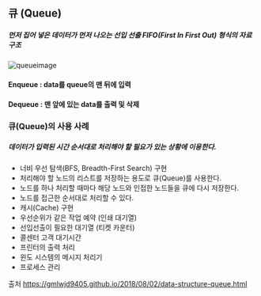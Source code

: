 ## 큐 (Queue)

##### 먼저 집어 넣은 데이터가 먼저 나오는 선입 선출 FIFO(First In First Out) 형식의 자료구조

![queueimage](https://miro.medium.com/max/1196/1*PMYRFmVecFT61P4aAh0g1g.png)

#### Enqueue : data를 queue의 맨 뒤에 입력
#### Dequeue : 맨 앞에 있는 data를 출력 및 삭제

### 큐(Queue)의 사용 사례

##### 데이터가 입력된 시간 순서대로 처리해야 할 필요가 있는 상황에 이용한다.

- 너비 우선 탐색(BFS, Breadth-First Search) 구현
- 처리해야 할 노드의 리스트를 저장하는 용도로 큐(Queue)를 사용한다.
- 노드를 하나 처리할 때마다 해당 노드와 인접한 노드들을 큐에 다시 저장한다.
- 노드를 접근한 순서대로 처리할 수 있다.
- 캐시(Cache) 구현
- 우선순위가 같은 작업 예약 (인쇄 대기열)
- 선입선출이 필요한 대기열 (티켓 카운터)
- 콜센터 고객 대기시간
- 프린터의 출력 처리
- 윈도 시스템의 메시지 처리기
- 프로세스 관리
  

출처 https://gmlwjd9405.github.io/2018/08/02/data-structure-queue.html

